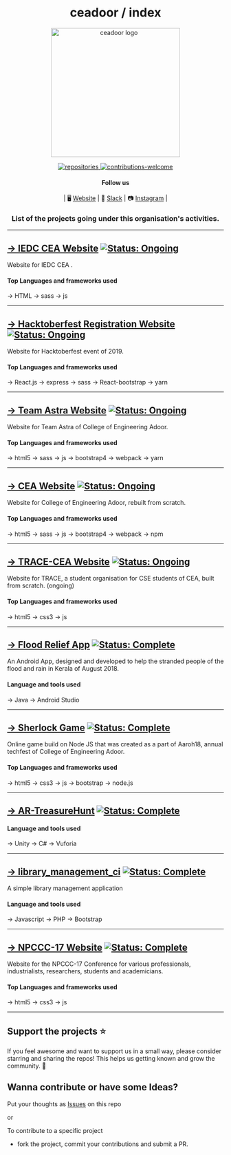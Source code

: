<div align="center">
  
  <h1 align="center">ceadoor / index</h1>

<p align="center"><a href="http://cea.ac.in" title="ceadoor"><img src="https://github.com/ceadoor/cea.ac.in/raw/master/src/assets/LOGO/ceadoor-PNG.png" alt="ceadoor logo" width="300" /></a></p>

 <a href="https://github.com/ceadoor?tab=repositories">
    <img src="https://img.shields.io/badge/repositories-13-lightgrey.svg" alt="repositories" />
 </a>
 
 <a href="https://github.com/ceadoor/index/issues/new">
    <img src="https://img.shields.io/badge/PRs-welcome-red.svg" alt="contributions-welcome" />
 </a>

#### Follow us

| 🖥 [Website](https://ceadoor.netlify.com/) | 💬 [Slack](https://kutt.it/trace-slack) | 📷 [Instagram](https://www.instagram.com/tracecea) |

### List of the projects going under this organisation's activities.

</div>

---

## [→ IEDC CEA Website](https://github.com/ceadoor/iedc-website) [![Status: Ongoing](https://img.shields.io/badge/status-ongoing-green.svg)](https://github.com/ceadoor/iedc-website/commits/master)
Website for IEDC CEA .
#### Top Languages and frameworks used
→ HTML  → sass → js

---

## [→ Hacktoberfest Registration Website](https://github.com/ceadoor/hacktoberfest-website-2019) [![Status: Ongoing](https://img.shields.io/badge/status-ongoing-green.svg)](https://github.com/ceadoor/hacktoberfest-website-2019/commits/master)
Website for Hacktoberfest event of 2019.
#### Top Languages and frameworks used
→ React.js → express → sass → React-bootstrap → yarn

---

## [→ Team Astra Website](https://github.com/ceadoor/teamastracea.in) [![Status: Ongoing](https://img.shields.io/badge/status-ongoing-green.svg)](https://github.com/ceadoor/teamastracea.in/commits/master)
Website for Team Astra of College of Engineering Adoor.
#### Top Languages and frameworks used
→ html5 → sass → js → bootstrap4 → webpack → yarn

---

## [→ CEA Website](https://github.com/ceadoor/cea.ac.in) [![Status: Ongoing](https://img.shields.io/badge/status-ongoing-green.svg)](https://github.com/ceadoor/cea.ac.in/commits/master)
Website for College of Engineering Adoor, rebuilt from scratch. 
#### Top Languages and frameworks used
→ html5 → sass → js → bootstrap4 → webpack → npm

---

## [→ TRACE-CEA Website](https://github.com/ceadoor/trace.cea.ac.in) [![Status: Ongoing](https://img.shields.io/badge/status-ongoing-green.svg)](https://github.com/ceadoor/trace.cea.ac.in/commits/master)
Website for TRACE, a student organisation for CSE students of CEA, built from scratch. (ongoing)
#### Top Languages and frameworks used
→ html5 → css3 → js

---

## [→ Flood Relief App](https://github.com/ceadoor/flood_relief) [![Status: Complete](https://img.shields.io/badge/status-complete-blue.svg)](https://github.com/ceadoor/flood_relief/commits/master)
An Android App, designed and developed to help the stranded people of the flood and rain in Kerala of August 2018.
#### Language and tools used
→ Java → Android Studio

---

## [→ Sherlock Game](https://github.com/ceadoor/sherlockgame) [![Status: Complete](https://img.shields.io/badge/status-complete-blue.svg)](https://github.com/ceadoor/sherlockgame/commits/master)
Online game build on Node JS that was created as a part of Aaroh18, annual techfest of College of Engineering Adoor.
#### Top Languages and frameworks used
→ html5 → css3 → js → bootstrap → node.js

---

## [→ AR-TreasureHunt](https://github.com/ceadoor/AR-TreasureHunt-2.0) [![Status: Complete](https://img.shields.io/badge/status-complete-blue.svg)](https://github.com/ceadoor/AR-TreasureHunt/commits/master)
#### Language and tools used
→ Unity → C# → Vuforia

---

## [→ library_management_ci](https://github.com/ceadoor/library_management_ci) [![Status: Complete](https://img.shields.io/badge/status-complete-blue.svg)](https://github.com/ceadoor/library_management_ci/commits/master)
A simple library management application 
#### Language and tools used
→ Javascript → PHP → Bootstrap

---

## [→ NPCCC-17 Website](https://github.com/ceadoor/NPCCC-17) [![Status: Complete](https://img.shields.io/badge/status-complete-blue.svg)](https://github.com/ceadoor/NPCCC-17/commits/master)
Website for the NPCCC-17 Conference for various professionals, industrialists, researchers, students and academicians.
#### Top Languages and frameworks used
→ html5 → css3 → js

---

## Support the projects ⭐

If you feel awesome and want to support us in a small way, please consider starring and sharing the repos! This helps us getting known and grow the community. 🙏

## Wanna contribute or have some Ideas?

Put your thoughts as [Issues](https://github.com/ceadoor/index/issues/new) on this repo 

or

To contribute to a specific project
- fork the project, commit your contributions and submit a PR.
